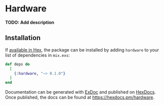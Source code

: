 # Hardware

**TODO: Add description**

## Installation

If [available in Hex](https://hex.pm/docs/publish), the package can be installed
by adding `hardware` to your list of dependencies in `mix.exs`:

```elixir
def deps do
  [
    {:hardware, "~> 0.1.0"}
  ]
end
```

Documentation can be generated with [ExDoc](https://github.com/elixir-lang/ex_doc)
and published on [HexDocs](https://hexdocs.pm). Once published, the docs can
be found at <https://hexdocs.pm/hardware>.

